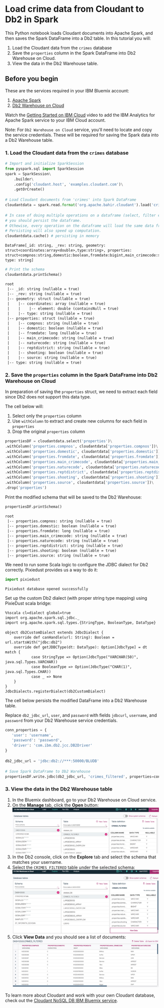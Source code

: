 
# Load crime data from Cloudant to Db2 in Spark

This Python notebook loads Cloudant documents into Apache Spark, and then saves the Spark DataFrame into a Db2 table.
In this tutorial you will:

1. Load the Cloudant data from the `crimes` database
2. Save the `properties` column in the Spark DataFrame into Db2 Warehouse on Cloud.
3. View the data in the Db2 Warehouse table.


## Before you begin 

These are the services required in your IBM Bluemix account:

1. [Apache Spark](https://console.bluemix.net/catalog/services/apache-spark)
2. [Db2 Warehouse on Cloud](https://console.bluemix.net/catalog/services/dashdb)

Watch the [Getting Started on IBM Cloud](https://developer.ibm.com/clouddataservices/docs/spark/get-started/get-started-in-bluemix/) video to add the IBM Analytics for Apache Spark service to your IBM Cloud account.

Note: For `Db2 Warehouse on Cloud` service, you'll need to locate and copy the service credentials.
These will be required for saving the Spark data into a Db2 Warehouse table.

### 1. Load the Cloudant data from the `crimes` database


```python
# Import and initialize SparkSession
from pyspark.sql import SparkSession
spark = SparkSession\
    .builder\
    .config('cloudant.host', 'examples.cloudant.com')\
    .getOrCreate()

# Load Cloudant documents from 'crimes' into Spark DataFrame
cloudantdata = spark.read.format('org.apache.bahir.cloudant').load('crimes')

# In case of doing multiple operations on a dataframe (select, filter etc.)
# you should persist the dataframe.
# Othewise, every operation on the dataframe will load the same data from Cloudant again.
# Persisting will also speed up computation.
cloudantdata.cache() # persisting in memory
```




    DataFrame[_id: string, _rev: string, geometry: struct<coordinates:array<double>,type:string>, properties: struct<compnos:string,domestic:boolean,fromdate:bigint,main_crimecode:string,naturecode:string,reptdistrict:string,shooting:boolean,source:string>, type: string]




```python
# Print the schema
cloudantdata.printSchema()
```

    root
     |-- _id: string (nullable = true)
     |-- _rev: string (nullable = true)
     |-- geometry: struct (nullable = true)
     |    |-- coordinates: array (nullable = true)
     |    |    |-- element: double (containsNull = true)
     |    |-- type: string (nullable = true)
     |-- properties: struct (nullable = true)
     |    |-- compnos: string (nullable = true)
     |    |-- domestic: boolean (nullable = true)
     |    |-- fromdate: long (nullable = true)
     |    |-- main_crimecode: string (nullable = true)
     |    |-- naturecode: string (nullable = true)
     |    |-- reptdistrict: string (nullable = true)
     |    |-- shooting: boolean (nullable = true)
     |    |-- source: string (nullable = true)
     |-- type: string (nullable = true)
    


### 2. Save the `properties` column in the Spark DataFrame into Db2 Warehouse on Cloud

In preparation of saving the `properties` struct, we need to extract each field since Db2 does not support this data type.

The cell below will:
1. Select only the `properties` column
2. Use `withColumn` to extract and create new columns for each field in `properties`
2. Drop the original `properties` column


```python
propertiesDF = cloudantdata.select('properties')\
.withColumn('properties.compnos', cloudantdata['properties.compnos'])\
.withColumn('properties.domestic', cloudantdata['properties.domestic'])\
.withColumn('properties.fromdate', cloudantdata['properties.fromdate'])\
.withColumn('properties.main_crimecode', cloudantdata['properties.main_crimecode'])\
.withColumn('properties.naturecode', cloudantdata['properties.naturecode'])\
.withColumn('properties.reptdistrict', cloudantdata['properties.reptdistrict'])\
.withColumn('properties.shooting', cloudantdata['properties.shooting'])\
.withColumn('properties.source', cloudantdata['properties.source'])\
.drop('properties')
```

Print the modified schema that will be saved to the Db2 Warehouse:


```python
propertiesDF.printSchema()
```

    root
     |-- properties.compnos: string (nullable = true)
     |-- properties.domestic: boolean (nullable = true)
     |-- properties.fromdate: long (nullable = true)
     |-- properties.main_crimecode: string (nullable = true)
     |-- properties.naturecode: string (nullable = true)
     |-- properties.reptdistrict: string (nullable = true)
     |-- properties.shooting: boolean (nullable = true)
     |-- properties.source: string (nullable = true)
    


We need to run some Scala logic to configure the JDBC dialect for Db2 correctly. Pixiedust provides us a way to do it:


```python
import pixiedust
```

    Pixiedust database opened successfully

Set up the custom Db2 dialect (with proper string type mapping) using PixieDust scala bridge:


```
%%scala cl=dialect global=true
import org.apache.spark.sql.jdbc._
import org.apache.spark.sql.types.{StringType, BooleanType, DataType}

object db2CustomDialect extends JdbcDialect {
    override def canHandle(url: String): Boolean = url.startsWith("jdbc:db2")
    override def getJDBCType(dt: DataType): Option[JdbcType] = dt match {
            case StringType => Option(JdbcType("VARCHAR(50)", java.sql.Types.VARCHAR))
            case BooleanType => Option(JdbcType("CHAR(1)", java.sql.Types.CHAR))
            case _ => None
    }
}
JdbcDialects.registerDialect(db2CustomDialect)
```

The cell below persists the modified DataFrame into a Db2 Warehouse table.

Replace `db2_jdbc_url`, `user`, and `password` with fields `jdbcurl`, `username`, and `password` from your Db2 Warehouse service credentials.


```python
conn_properties = {
   'user': 'username',
   'password': 'password',
   'driver': 'com.ibm.db2.jcc.DB2Driver'
}

db2_jdbc_url = 'jdbc:db2://***:50000/BLUDB'

# Save Spark DataFrame to Db2 Warehouse
propertiesDF.write.jdbc(db2_jdbc_url, 'crimes_filtered', properties=conn_properties)
```

### 3. View the data in the Db2 Warehouse table
1. In the Bluemix dashboard, go to your Db2 Warehouse on Cloud service.
2. On the **Manage** tab, click the **Open** button:
![Open button image](crimes-open-button.png)
3. In the Db2 console, click on the **Explore** tab and select the schema that matches your username.
4. Select the `CRIMES_FILTERED` table under the selected schema:
![View data image](crimes-view-data.png)
5. Click **View Data** and you should see a list of documents:
![Crimes table image](crimes-table.png)

To learn more about Cloudant and work with your own Cloudant database, check out the 
[Cloudant NoSQL DB IBM Bluemix service](https://console.bluemix.net/catalog/services/cloudant-nosql-db).
